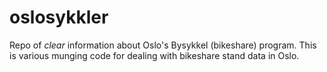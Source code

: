 oslosykkler
===========

Repo of *clear* information about Oslo's Bysykkel (bikeshare) program. This is various munging code for dealing with bikeshare stand data in Oslo.
